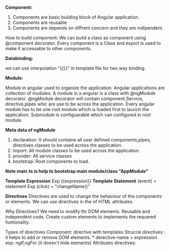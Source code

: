 **Component:**

1) Components are basic building block of Angular application.
2) Components are reusable
3) Components are depends on diffrent concern and they are indipendent.

How to build component:
We can build a class as component using @component decorator.
Every component is a Class and export is used to make it accessable to other components.


**Databinding:** 

we can use interpolation "{{}}" in template file for two way binding.

**Module:**

Module in angular used to organize the application. Angular applications are collection of modules.
 A module in a angular is a class with @ngModule decorator. @ngModule decorator will contain  component,Service, directive,pipes whic are use to be across the application.
Every angular module has to be one root module which is loaded first to launch the application.
Submodule is configuarable which can configured in root module.

**Meta data of ngModule**
1) declaration: It should containe all user defined components,pipes, directives classes to be used across the application. 
2) import: All module classes to be used across the application.
3) provider: All service classes
4) bootstrap: Root components to load.

**Note main.ts is help to bootstrap main module/class "AppModule"**

**Template Expression**
Exp {{expression}}
**Template Statement**
(event) = statement
Exp (click) = "changeName()"

**Directives**
Directives are used to change the behaviour of the components or elements. We can use directives in the of HTML attributes.

Why Directives?
We need to modify thr DOM elements.
Reusable and independent code.
Create custom elements to implements the requered funtionality.

Types of directives
Component: directive with templates
Strucral directives : it helps to add or remove DOM elements. * derective-name = expression exp: ngIf,ngFor (it doesn't hide elements)
Attributes directives: 






